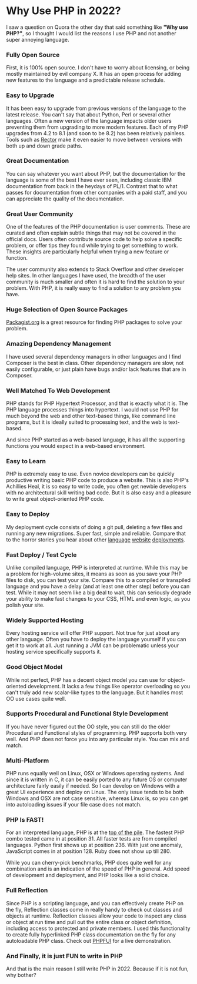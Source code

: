 # Why Use PHP in 2022?

I saw a question on Quora the other day that said something like **"Why use PHP?"**, so I thought I would list the reasons I use PHP and not another super annoying language.

### Fully Open Source

First, it is 100% open source. I don't have to worry about licensing, or being mostly maintained by evil company X. It has an open process for adding new features to the language and a predictable release schedule.

### Easy to Upgrade

It has been easy to upgrade from previous versions of the language to the latest release. You can't say that about Python, Perl or several other languages. Often a new version of the language impacts older users preventing them from upgrading to more modern features. Each of my PHP upgrades from 4.2 to 8.1 (and soon to be 8.2) has been relatively painless. Tools such as [Rector](https://getrector.org/) make it even easier to move between versions with both up and down grade paths.

### Great Documentation

You can say whatever you want about PHP, but the documentation for the language is some of the best I have ever seen, including classic IBM documentation from back in the heydays of PL/1. Contrast that to what passes for documentation from other companies with a paid staff, and you can appreciate the quality of the documentation.

### Great User Community

One of the features of the PHP documentation is user comments. These are curated and often explain subtle things that may not be covered in the official docs. Users often contribute source code to help solve a specific problem, or offer tips they found while trying to get something to work. These insights are particularly helpful when trying a new feature or function.

The user community also extends to Stack Overflow and other developer help sites. In other languages I have used, the breadth of the user community is much smaller and often it is hard to find the solution to your problem. With PHP, it is really easy to find a solution to any problem you have.

### Huge Selection of Open Source Packages

[Packagist.org](https://packagist.org/) is a great resource for finding PHP packages to solve your problem.

### Amazing Dependency Management

I have used several dependency managers in other languages and I find Composer is the best in class. Other dependency managers are slow, not easily configurable, or just plain have bugs and/or lack features that are in Composer.

### Well Matched To Web Development

PHP stands for PHP Hypertext Processor, and that is exactly what it is. The PHP language processes things into hypertext. I would not use PHP for much beyond the web and other text-based things, like command line programs, but it is ideally suited to processing text, and the web is text-based.

And since PHP started as a web-based language, it has all the supporting functions you would expect in a web-based environment.

### Easy to Learn

PHP is extremely easy to use. Even novice developers can be quickly productive writing basic PHP code to produce a website. This is also PHP's Achillies Heal, it is so easy to write code, you often get newbie developers with no architectural skill writing bad code. But it is also easy and a pleasure to write great object-oriented PHP code.

### Easy to Deploy

My deployment cycle consists of doing a git pull, deleting a few files and running any new migrations. Super fast, simple and reliable. Compare that to the horror stories you hear about other [language](https://stackoverflow.com/questions/2741507/a-simple-python-deployment-problem-a-whole-world-of-pain) [website](https://medium.com/@nikhilshinde57/issues-with-deploying-nodejs-application-on-azure-383e3b38e1b4) [deployments](https://stackoverflow.com/questions/11796838/web-deployment-task-failed-could-not-connect-server-did-not-respond).

### Fast Deploy / Test Cycle

Unlike compiled language, PHP is interpreted at runtime. While this may be a problem for high-volume sites, it means as soon as you save your PHP files to disk, you can test your site. Compare this to a compiled or transpiled language and you have a delay (and at least one other step) before you can test. While it may not seem like a big deal to wait, this can seriously degrade your ability to make fast changes to your CSS, HTML and even logic, as you polish your site.

### Widely Supported Hosting

Every hosting service will offer PHP support. Not true for just about any other language. Often you have to deploy the language yourself if you can get it to work at all. Just running a JVM can be problematic unless your hosting service specifically supports it.

### Good Object Model

While not perfect, PHP has a decent object model you can use for object-oriented development. It lacks a few things like operator overloading so you can't truly add new scalar-like types to the language. But it handles most OO use cases quite well.

### Supports Procedural and Functional Style Development

If you have never figured out the OO style, you can still do the older Procedural and Functional styles of programming. PHP supports both very well. And PHP does not force you into any particular style. You can mix and match.

### Multi-Platform

PHP runs equally well on Linux, OSX or Windows operating systems. And since it is written in C, it can be easily ported to any future OS or computer architecture fairly easily if needed. So I can develop on Windows with a great UI experience and deploy on Linux. The only issue tends to be both Windows and OSX are not case sensitive, whereas Linux is, so you can get into autoloading issues if your file case does not match.

### PHP Is FAST!

For an interpreted language, PHP is at the [top of the pile](https://www.techempower.com/benchmarks/#section=data-r21). The fastest PHP combo tested came in at position 31. All faster tests are from compiled languages. Python first shows up at position 236. With just one anomaly, JavaScript comes in at position 128. Ruby does not show up till 280.

While you can cherry-pick benchmarks, PHP does quite well for any combination and is an indication of the speed of PHP in general. Add speed of development and deployment, and PHP looks like a solid choice.

### Full Reflection

Since PHP is a scripting language, and you can effectively create PHP on the fly, Reflection classes come in really handy to check out classes and objects at runtime. Reflection classes allow your code to inspect any class or object at run time and pull out the entire class or object definition, including access to protected and private members. I used this functionality to create fully hyperlinked PHP class documentation on the fly for any autoloadable PHP class. Check out [PHPFUI](http://www.phpfui.com) for a live demonstration.

### And Finally, it is just FUN to write in PHP

And that is the main reason I still write PHP in 2022. Because if it is not fun, why bother?